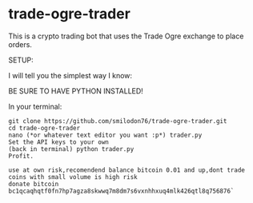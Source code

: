 # trade-ogre-trader
This is a crypto trading bot that uses the Trade Ogre exchange to place orders.

SETUP:

I will tell you the simplest way I know:

BE SURE TO HAVE PYTHON INSTALLED!

In your terminal:

```
git clone https://github.com/smilodon76/trade-ogre-trader.git
cd trade-ogre-trader
nano (*or whatever text editor you want :p*) trader.py
Set the API keys to your own
(back in terminal) python trader.py
Profit.

use at own risk,recomendend balance bitcoin 0.01 and up,dont trade coins with small volume is high risk
donate bitcoin   bc1qcaqhqtf0fn7hp7agza8skwwq7m8dm7s6vxnhhxuq4mlk426qtl8q756876`
